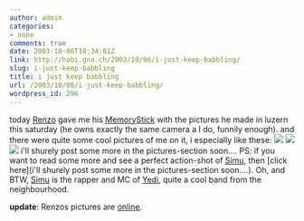 ```yaml
---
author: admin
categories:
- none
comments: true
date: 2003-10-06T18:34:01Z
link: http://habi.gna.ch/2003/10/06/i-just-keep-babbling/
slug: i-just-keep-babbling
title: i just keep babbling
url: /2003/10/06/i-just-keep-babbling/
wordpress_id: 296
---
```


today [Renzo](http://habi.gna.ch/pics/SUICMC03/Pages/25.html) gave me his [MemoryStick](http://www.memorystick.com/en/) with the pictures he made in luzern this saturday (he owns exactly the same camera a I do, funnily enough).
and there were quite some cool pictures of me on it, i especially like these: 
[![](http://habi.gna.ch/blog/images/renzoDSC01736-tm.jpg)](http://habi.gna.ch/blog/images/renzoDSC01736.jpg) [![](http://habi.gna.ch/blog/images/renzoDSC01763-tm.jpg)](http://habi.gna.ch/blog/images/renzoDSC01763.jpg) [![](http://habi.gna.ch/blog/images/renzoDSC01721-tm.jpg)](http://habi.gna.ch/blog/images/renzoDSC01721.jpg)
i'll shurely post some more in the pictures-section soon....
PS: if you want to read some more and see a perfect action-shot of [Simu](http://habi.gna.ch/pics/SUICMC03/Pages/19.html), then [click here](i'll shurely post some more in the pictures-section soon....).
Oh, and BTW, [Simu](popUp('pic/band/mon_new.jpg')) is the rapper and MC of [Yedi](http://www.yedi.ch/), quite a cool band from the neighbourhood.

**update**: Renzos pictures are [online](http://habi.gna.ch/pics/SUICMC03_Renzo/).
